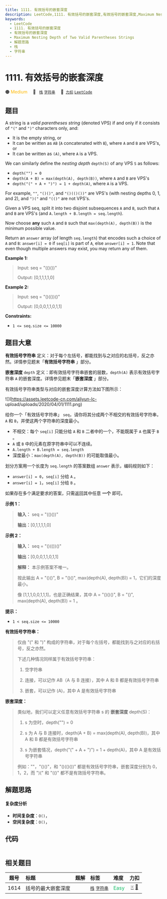 ```yaml
---
title: 1111. 有效括号的嵌套深度
description: LeetCode,1111. 有效括号的嵌套深度,有效括号的嵌套深度,Maximum Nesting Depth of Two Valid Parentheses Strings,解题思路,栈,字符串
keywords:
  - LeetCode
  - 1111. 有效括号的嵌套深度
  - 有效括号的嵌套深度
  - Maximum Nesting Depth of Two Valid Parentheses Strings
  - 解题思路
  - 栈
  - 字符串
---
```


# 1111. 有效括号的嵌套深度

🟠 <font color=#ffb800>Medium</font>&emsp; 🔖&ensp; [`栈`](/tag/stack.md) [`字符串`](/tag/string.md)&emsp; 🔗&ensp;[`力扣`](https://leetcode.cn/problems/maximum-nesting-depth-of-two-valid-parentheses-strings) [`LeetCode`](https://leetcode.com/problems/maximum-nesting-depth-of-two-valid-parentheses-strings)

## 题目

A string is a _valid parentheses string_  (denoted VPS) if and only if it
consists of `"("` and `")"` characters only, and:

  * It is the empty string, or
  * It can be written as `AB` (`A` concatenated with `B`), where `A` and `B` are VPS's, or
  * It can be written as `(A)`, where `A` is a VPS.

We can similarly define the _nesting depth_ `depth(S)` of any VPS `S` as
follows:

  * `depth("") = 0`
  * `depth(A + B) = max(depth(A), depth(B))`, where `A` and `B` are VPS's
  * `depth("(" + A + ")") = 1 + depth(A)`, where `A` is a VPS.

For example,  `""`, `"()()"`, and `"()(()())"` are VPS's (with nesting depths
0, 1, and 2), and `")("` and `"(()"` are not VPS's.



Given a VPS seq, split it into two disjoint subsequences `A` and `B`, such
that `A` and `B` are VPS's (and `A.length + B.length = seq.length`).

Now choose **any** such `A` and `B` such that `max(depth(A), depth(B))` is the
minimum possible value.

Return an `answer` array (of length `seq.length`) that encodes such a choice
of `A` and `B`:  `answer[i] = 0` if `seq[i]` is part of `A`, else `answer[i] =
1`.  Note that even though multiple answers may exist, you may return any of
them.



**Example 1:**

> Input: seq = "(()())"
> 
> Output: [0,1,1,1,1,0]

**Example 2:**

> Input: seq = "()(())()"
> 
> Output: [0,0,0,1,1,0,1,1]

**Constraints:**

  * `1 <= seq.size <= 10000`


## 题目大意

**有效括号字符串** 定义：对于每个左括号，都能找到与之对应的右括号，反之亦然。详情参见题末「**有效括号字符串** 」部分。

**嵌套深度** `depth` 定义：即有效括号字符串嵌套的层数，`depth(A)` 表示有效括号字符串 `A`
的嵌套深度。详情参见题末「**嵌套深度** 」部分。

有效括号字符串类型与对应的嵌套深度计算方法如下图所示：

![](https://assets.leetcode-cn.com/aliyun-lc-
upload/uploads/2020/04/01/1111.png)



给你一个「有效括号字符串」 `seq`，请你将其分成两个不相交的有效括号字符串，`A` 和 `B`，并使这两个字符串的深度最小。

  * 不相交：每个 `seq[i]` 只能分给 `A` 和 `B` 二者中的一个，不能既属于 `A` 也属于 `B` 。
  * `A` 或 `B` 中的元素在原字符串中可以不连续。
  * `A.length + B.length = seq.length`
  * 深度最小：`max(depth(A), depth(B))` 的可能取值最小。 

划分方案用一个长度为 `seq.length` 的答案数组 `answer` 表示，编码规则如下：

  * `answer[i] = 0`，`seq[i]` 分给 `A` 。
  * `answer[i] = 1`，`seq[i]` 分给 `B` 。

如果存在多个满足要求的答案，只需返回其中任意 **一个** 即可。



**示例 1：**

> 
> 
> 
> 
> 
> **输入：** seq = "(()())"
> 
> **输出：**[0,1,1,1,1,0]
> 
> 

**示例 2：**

> 
> 
> 
> 
> 
> **输入：** seq = "()(())()"
> 
> **输出：**[0,0,0,1,1,0,1,1]
> 
> **解释：** 本示例答案不唯一。
> 
> 按此输出 A = "()()", B = "()()", max(depth(A), depth(B)) = 1，它们的深度最小。
> 
> 像 [1,1,1,0,0,1,1,1]，也是正确结果，其中 A = "()()()", B = "()", max(depth(A), depth(B)) = 1 。 
> 
> 



**提示：**

  * `1 < seq.size <= 10000`



**有效括号字符串：**

> 
> 
> 
> 
> 
> 仅由 "(" 和 ")" 构成的字符串，对于每个左括号，都能找到与之对应的右括号，反之亦然。
> 
> 下述几种情况同样属于有效括号字符串：
> 
> 
> 
>   1. 空字符串
> 
>   2. 连接，可以记作 AB（A 与 B 连接），其中 A 和 B 都是有效括号字符串
> 
>   3. 嵌套，可以记作 (A)，其中 A 是有效括号字符串
> 
> 

**嵌套深度：**

> 
> 
> 
> 
> 
> 类似地，我们可以定义任意有效括号字符串 s 的 **嵌套深度**  depth(S)：
> 
> 
> 
>   1. s 为空时，depth("") = 0
> 
>   2. s 为 A 与 B 连接时，depth(A + B) = max(depth(A), depth(B))，其中 A 和 B 都是有效括号字符串
> 
>   3. s 为嵌套情况，depth("(" + A + ")") = 1 + depth(A)，其中 A 是有效括号字符串
> 
> 
> 
> 例如：""，"()()"，和 "()(()())" 都是有效括号字符串，嵌套深度分别为 0，1，2，而 ")(" 和 "(()" 都不是有效括号字符串。
> 
> 


## 解题思路

#### 复杂度分析

- **时间复杂度**：`O()`，
- **空间复杂度**：`O()`，

## 代码

```javascript

```

## 相关题目

<!-- prettier-ignore -->
| 题号 | 标题 | 题解 | 标签 | 难度 | 力扣 |
| :------: | :------ | :------: | :------ | :------ | :------: |
| 1614 | 括号的最大嵌套深度 |  |  [`栈`](/tag/stack.md) [`字符串`](/tag/string.md) | <font color=#15bd66>Easy</font> | [🀄️](https://leetcode.cn/problems/maximum-nesting-depth-of-the-parentheses) [🔗](https://leetcode.com/problems/maximum-nesting-depth-of-the-parentheses) |